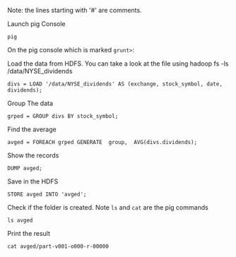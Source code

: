 Note: the lines starting with '#' are comments.

Launch pig Console

    pig

On the pig console which is marked `grunt>`:

Load the data from HDFS. You can take a look at the file using hadoop fs -ls /data/NYSE_dividends

    divs = LOAD '/data/NYSE_dividends' AS (exchange, stock_symbol, date, dividends);
  
Group The data

    grped = GROUP divs BY stock_symbol;
  
Find the average

    avged = FOREACH grped GENERATE  group,  AVG(divs.dividends);
  
Show the records

    DUMP avged;
  
Save in the HDFS

    STORE avged INTO 'avged';
  
Check if the folder is created. Note `ls` and `cat` are the pig commands

    ls avged
  
Print the result

    cat avged/part-v001-o000-r-00000

